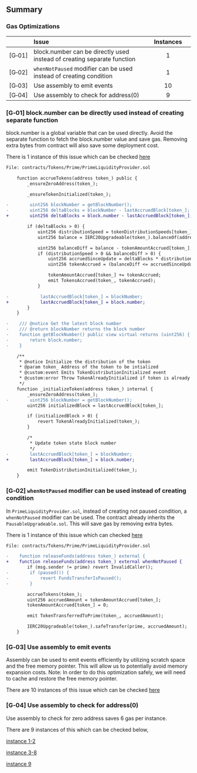 ## Summary

### Gas Optimizations
| |Issue|Instances| |
|-|:-|:-:|:-:|
| [G&#x2011;01] | block.number can be directly used instead of creating separate function | 1 |
| [G&#x2011;02] | `whenNotPaused` modifier can be used instead of creating condition | 1 |
| [G&#x2011;03] | Use assembly to emit events | 10 |
| [G&#x2011;04] | Use assembly to check for address(0) | 9 |

### [G&#x2011;01]  block.number can be directly used instead of creating separate function
block.number is a global variable that can be used directly. Avoid the separate function to fetch the block.number value and save gas. Removing extra bytes from contract will also save some deployment cost.

There is 1 instance of this issue which can be checked [here](https://github.com/code-423n4/2023-09-venus/blob/b11d9ef9db8237678567e66759003138f2368d23/contracts/Tokens/Prime/PrimeLiquidityProvider.sol#L249-L301)

```diff
File: contracts/Tokens/Prime/PrimeLiquidityProvider.sol

    function accrueTokens(address token_) public {
        _ensureZeroAddress(token_);

        _ensureTokenInitialized(token_);

-        uint256 blockNumber = getBlockNumber();
-        uint256 deltaBlocks = blockNumber - lastAccruedBlock[token_];
+        uint256 deltaBlocks = block.number - lastAccruedBlock[token_];

        if (deltaBlocks > 0) {
            uint256 distributionSpeed = tokenDistributionSpeeds[token_];
            uint256 balance = IERC20Upgradeable(token_).balanceOf(address(this));

            uint256 balanceDiff = balance - tokenAmountAccrued[token_];
            if (distributionSpeed > 0 && balanceDiff > 0) {
                uint256 accruedSinceUpdate = deltaBlocks * distributionSpeed;
                uint256 tokenAccrued = (balanceDiff <= accruedSinceUpdate ? balanceDiff : accruedSinceUpdate);

                tokenAmountAccrued[token_] += tokenAccrued;
                emit TokensAccrued(token_, tokenAccrued);
            }

-            lastAccruedBlock[token_] = blockNumber;
+            lastAccruedBlock[token_] = block.number;
        }
    }

-    /// @notice Get the latest block number
-    /// @return blockNumber returns the block number
-    function getBlockNumber() public view virtual returns (uint256) {
-        return block.number;
-    }

    /**
     * @notice Initialize the distribution of the token
     * @param token_ Address of the token to be intialized
     * @custom:event Emits TokenDistributionInitialized event
     * @custom:error Throw TokenAlreadyInitialized if token is already initialized
     */
    function _initializeToken(address token_) internal {
        _ensureZeroAddress(token_);
-        uint256 blockNumber = getBlockNumber();
        uint256 initializedBlock = lastAccruedBlock[token_];

        if (initializedBlock > 0) {
            revert TokenAlreadyInitialized(token_);
        }

        /*
         * Update token state block number
         */
-        lastAccruedBlock[token_] = blockNumber;
+        lastAccruedBlock[token_] = block.number;

        emit TokenDistributionInitialized(token_);
    }
```

### [G&#x2011;02]  `whenNotPaused` modifier can be used instead of creating condition
In `PrimeLiquidityProvider.sol`, instead of creating not paused condition, a `whenNotPaused` modifier can be used. The contract already inherits the `PausableUpgradeable.sol`. This will save gas by removing extra bytes.

There is 1 instance of this issue which can checked [here](https://github.com/code-423n4/2023-09-venus/blob/b11d9ef9db8237678567e66759003138f2368d23/contracts/Tokens/Prime/PrimeLiquidityProvider.sol#L194-L195)

```diff
File: contracts/Tokens/Prime/PrimeLiquidityProvider.sol

-    function releaseFunds(address token_) external {
+    function releaseFunds(address token_) external whenNotPaused {
        if (msg.sender != prime) revert InvalidCaller();
-        if (paused()) {
-            revert FundsTransferIsPaused();
-        }

        accrueTokens(token_);
        uint256 accruedAmount = tokenAmountAccrued[token_];
        tokenAmountAccrued[token_] = 0;

        emit TokenTransferredToPrime(token_, accruedAmount);

        IERC20Upgradeable(token_).safeTransfer(prime, accruedAmount);
    }
```

### [G&#x2011;03]  Use assembly to emit events
Assembly can be used to emit events efficiently by utilizing scratch space and the free memory pointer. This will allow us to potentially avoid memory expansion costs.
Note: In order to do this optimization safely, we will need to cache and restore the free memory pointer.

There are 10 instances of this issue which can be checked [here](https://github.com/code-423n4/2023-09-venus/blob/b11d9ef9db8237678567e66759003138f2368d23/contracts/Tokens/Prime/Prime.sol#L51-L94)

### [G&#x2011;04]  Use assembly to check for address(0)
Use assembly to check for zero address saves 6 gas per instance.

There are 9 instances of this which can be checked below,

[instance 1-2](https://github.com/code-423n4/2023-09-venus/blob/b11d9ef9db8237678567e66759003138f2368d23/contracts/Tokens/Prime/Prime.sol#L104-L105) 

[instance 3-8](https://github.com/code-423n4/2023-09-venus/blob/b11d9ef9db8237678567e66759003138f2368d23/contracts/Tokens/Prime/Prime.sol#L143-L148)

[instance 9](https://github.com/code-423n4/2023-09-venus/blob/b11d9ef9db8237678567e66759003138f2368d23/contracts/Tokens/Prime/Prime.sol#L457)